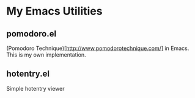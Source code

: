 My Emacs Utilities
==================


pomodoro.el
--------------------
(Pomodoro Technique)[http://www.pomodorotechnique.com/] in Emacs.
This is my own implementation.


hotentry.el
--------------------
Simple hotentry viewer
